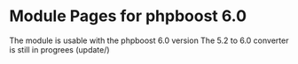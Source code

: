 # Module Pages for phpboost 6.0
The module is usable with the phpboost 6.0 version
The 5.2 to 6.0 converter is still in progrees (update/)
